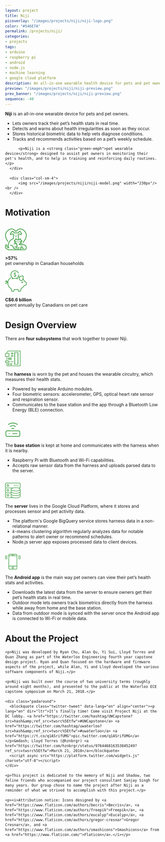 ```yaml
---
layout: project
title: Niji
picoverlay: "/images/projects/niji/niji-logo.png"
color: "#546E7A"
permalink: /projects/niji/
categories:
- projects
tags:
- arduino
- raspberry pi
- android
- node.js
- machine learning
- google cloud platform
description: An all-in-one wearable health device for pets and pet owners. A Waterloo Engineering capstone project.
preview: "/images/projects/niji/niji-preview.png"
prev_banner: "/images/projects/niji/niji-preview.png"
sequence: -40
---
```


<div class="niji-project">
  <div class="row">
      <div class="col-sm-8">
          <p class="featuretext-md"><strong class="green-emph">Niji</strong> is an all-in-one wearable device for pets and pet owners.</p>
          <p>
              <ul>
                  <li>Lets owners track their pet’s health stats in real time.</li>
                  <li>Detects and warns about health irregularities as soon as they occur.</li>
                  <li>Stores historical biometric data to help vets diagnose conditions.</li>
                  <li>Tracks and recommends activities based on a pet’s weekly schedule.</li>
              </ul>
          </p>

          <p>Niji is a <strong class="green-emph">pet wearable device</strong> designed to assist pet owners in monitoring their pet's health, and to help in training and reinforcing daily routines.</p>
      </div>

      <div class="col-sm-4">
          <img src="/images/projects/niji/niji-model.png" width="230px"/><br />
      </div>
  </div>

  <h1>Motivation</h1>
  <br />
  <div class="row">
      <div class="col-md-offset-1 col-sm-4">
        <div class="col-center">
          <img src="/images/projects/niji/icon-pets.png" width="70px"/>
          <p><strong class="featuretext-lg green-emph">>57%</strong><br /><span class="featuretext-sm">pet ownership in Canadian households</span></p>
        </div>
      </div>
      <div class="col-sm-2"></div>
      <div class="col-sm-4">
        <div class="col-center">
          <img src="/images/projects/niji/icon-piggy-bank.png" width="70px"/>
          <p><strong class="featuretext-lg green-emph">C$6.6 billion</strong><br /><span class="featuretext-sm">spent annually by Canadians on pet care</span></p>
        </div>
      </div>
    </div>

  <h1>Design Overview</h1>

  <p>There are <strong class="green-emph">four subsystems</strong> that work together to power Niji.</p><br />

  <div class="row">
      <div class="col-sm-2">
        <img src="/images/projects/niji/icon-harness.png" width="50px"/><br />
      </div>
      <div class="col-sm-10">
        <p>The <strong class="green-emph">harness</strong> is worn by the pet and houses the wearable circuitry, which measures their health stats.</p>
        <p>
            <ul>
                <li>Powered by wearable Arduino modules.</li>
                <li>Four biometric sensors: accelerometer, GPS, optical heart rate sensor and respiration sensor.</li>
                <li>Communicates to the base station and the app through a Bluetooth Low Energy (BLE) connection.</li>
            </ul>
        </p>
      </div>
  </div>

  <br />

  <div class="row">
      <div class="col-sm-2">
        <img src="/images/projects/niji/icon-base.png" width="50px"/><br />
      </div>
      <div class="col-sm-10">
        <p>The <strong class="green-emph">base station</strong> is kept at home and communicates with the harness when it is nearby.</p>
        <p>
            <ul>
                <li>Raspberry Pi with Bluetooth and Wi-Fi capabilities.</li>
                <li>Accepts raw sensor data from the harness and uploads parsed data to the server.</li>
            </ul>
        </p>
      </div>
  </div>

  <br />

  <div class="row">
      <div class="col-sm-2">
        <img src="/images/projects/niji/icon-server.png" width="50px"/><br />
      </div>
      <div class="col-sm-10">
        <p>The <strong class="green-emph">server</strong> lives in the Google Cloud Platform, where it stores and processes sensor and pet activity data.</p>
        <p>
            <ul>
                <li>The platform's Google BigQuery service stores harness data in a non-relational manner.</li>
                <li><i>k</i>-means clustering algorithm regularly analyzes data for notable patterns to alert owner or recommend schedules.</li>
                <li>Node.js server app exposes processed data to client devices.</li>
            </ul>
        </p>
      </div>
  </div>

  <br />

  <div class="row">
      <div class="col-sm-2">
        <img src="/images/projects/niji/icon-app.png" width="50px"/><br />
      </div>
      <div class="col-sm-10">
        <p>The <strong class="green-emph">Android app</strong> is the main way pet owners can view their pet’s health stats and activities.</p>
        <p>
            <ul>
                <li>Downloads the latest data from the server to ensure owners get their pet’s health stats in real time.</li>
                <li>Outdoor mode lets owners track biometrics directly from the harness while away from home and the base station.</li>
                <li>Data from outdoor mode is synced with the server once the Android app is connected to Wi-Fi or mobile data.</li>
            </ul>
        </p>
      </div>
  </div>

  <h1>About the Project</h1>

    <p>Niji was developed by Ryan Chu, Alan Qu, Yi Sui, Lloyd Torres and Quan Zhang as part of the Waterloo Engineering fourth year capstone design project. Ryan and Quan focused on the hardware and firmware aspects of the project, while Alan, Yi and Lloyd developed the various software components of Niji.</p>

    <p>Niji was built over the course of two university terms (roughly around eight months), and presented to the public at the Waterloo ECE capstone symposium on March 21, 2018.</p>

    <div class="padaround">
      <blockquote class="twitter-tweet" data-lang="en" align="center"><p lang="en" dir="ltr">It’s finally time! Come visit Project Niji at the DC lobby. <a href="https://twitter.com/hashtag/UWCapstone?src=hash&amp;ref_src=twsrc%5Etfw">#UWCapstone</a> <a href="https://twitter.com/hashtag/uwaterloo?src=hash&amp;ref_src=twsrc%5Etfw">#uwaterloo</a> <a href="https://t.co/q1ASrifUMG">pic.twitter.com/q1ASrifUMG</a></p>&mdash; Lloyd Torres (@hznbrgr) <a href="https://twitter.com/hznbrgr/status/976446816353845249?ref_src=twsrc%5Etfw">March 21, 2018</a></blockquote>
      <script async src="https://platform.twitter.com/widgets.js" charset="utf-8"></script>
    </div>

    <p>This project is dedicated to the memory of Niji and Shadow, two feline friends who accompanied our project consultant Sanjay Singh for many years. Our group chose to name the project after Niji as a reminder of what we strived to accomplish with this project.</p>

    <p><i>Attribution notice: Icons designed by <a href="https://www.flaticon.com/authors/becris">Becris</a>, <a href="https://www.flaticon.com/authors/freepik">Freepik</a>, <a href="https://www.flaticon.com/authors/eucalyp">Eucalyp</a>, <a href="https://www.flaticon.com/authors/gregor-cresnar">Gregor Cresnar</a>, and <a href="https://www.flaticon.com/authors/smashicons">Smashicons</a> from <a href="https://www.flaticon.com/">Flaticon</a>.</i></p>
</div>
